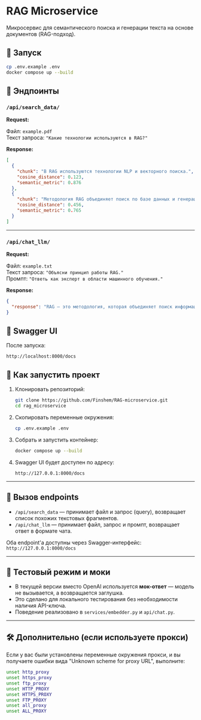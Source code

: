 # RAG Microservice

Микросервис для семантического поиска и генерации текста на основе документов (RAG-подход).

## 🚀 Запуск

```bash
cp .env.example .env
docker compose up --build
```

## 📂 Эндпоинты

### `/api/search_data/`

**Request:**

Файл: `example.pdf`  
Текст запроса: `"Какие технологии используются в RAG?"`

**Response:**
```json
[
  {
    "chunk": "В RAG используются технологии NLP и векторного поиска.",
    "cosine_distance": 0.123,
    "semantic_metric": 0.876
  },
  {
    "chunk": "Методология RAG объединяет поиск по базе данных и генерацию текста.",
    "cosine_distance": 0.456,
    "semantic_metric": 0.765
  }
]
```

---

### `/api/chat_llm/`

**Request:**

Файл: `example.txt`  
Текст запроса: `"Объясни принцип работы RAG."`  
Промпт: `"Ответь как эксперт в области машинного обучения."`

**Response:**
```json
{
  "response": "RAG — это методология, которая объединяет поиск информации из внешних источников с генерацией текста с помощью языковых моделей. Это позволяет модели использовать актуальные данные для создания точных и информативных ответов."
}

```

## 📓 Swagger UI

После запуска:
```
http://localhost:8000/docs
```

## 🚀 Как запустить проект

1. Клонировать репозиторий:
   ```bash
   git clone https://github.com/Finshem/RAG-microservice.git
   cd rag_microservice
   ```

2. Скопировать переменные окружения:
   ```bash
   cp .env.example .env
   ```

3. Собрать и запустить контейнер:
   ```bash
   docker compose up --build
   ```

4. Swagger UI будет доступен по адресу:
   ```
   http://127.0.0.1:8000/docs
   ```

---

## 📡 Вызов endpoints

- `/api/search_data` — принимает файл и запрос (query), возвращает список похожих текстовых фрагментов.
- `/api/chat_llm` — принимает файл, запрос и промпт, возвращает ответ в формате чата.

Оба endpoint'а доступны через Swagger-интерфейс: `http://127.0.0.1:8000/docs`

---

## 🧪 Тестовый режим и моки

- В текущей версии вместо OpenAI используется **мок-ответ** — модель не вызывается, а возвращается заглушка.
- Это сделано для локального тестирования без необходимости наличия API-ключа.
- Поведение реализовано в `services/embedder.py` и `api/chat.py`.

---

## 🛠 Дополнительно (если используете прокси)

Если у вас были установлены переменные окружения прокси, и вы получаете ошибки вида "Unknown scheme for proxy URL", выполните:

```bash
unset http_proxy
unset https_proxy
unset ftp_proxy
unset HTTP_PROXY
unset HTTPS_PROXY
unset FTP_PROXY
unset all_proxy
unset ALL_PROXY
```
